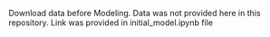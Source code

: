 Download data before Modeling.
Data was not provided here in this repository.
Link was provided in initial_model.ipynb file
